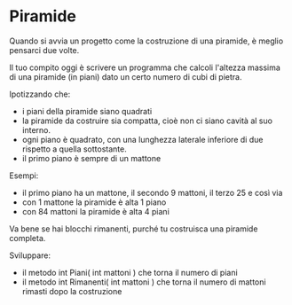 # Piramide

Quando si avvia un progetto come la costruzione di una piramide, è meglio pensarci due volte.

Il tuo compito oggi è scrivere un programma che calcoli l'altezza massima di una piramide (in piani) dato un certo numero di cubi di pietra.

Ipotizzando che:

- i piani della piramide siano quadrati
- la piramide da costruire sia compatta, cioè non ci siano cavità al suo interno. 
- ogni piano è quadrato, con una lunghezza laterale inferiore di due rispetto a quella sottostante.
- il primo piano è sempre di un mattone

Esempi:

- il primo piano ha un mattone, il secondo 9 mattoni, il terzo 25 e così via
- con 1 mattone la piramide è alta 1 piano
- con 84 mattoni la piramide è alta 4 piani

Va bene se hai blocchi rimanenti, purché tu costruisca una piramide completa.

Sviluppare:

- il metodo int Piani( int mattoni ) che torna il numero di piani
- il metodo int Rimanenti( int mattoni ) che torna il numero di mattoni rimasti dopo la costruzione



